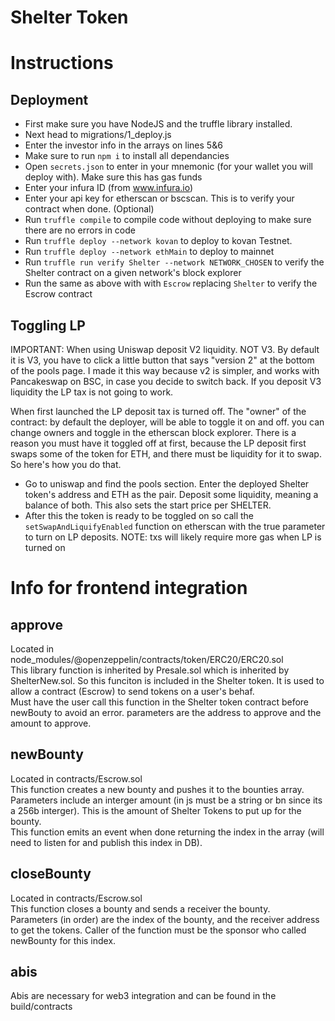 Shelter Token
=============

Instructions
============

Deployment
----------
- First make sure you have NodeJS and the truffle library installed.
- Next head to migrations/1_deploy.js
- Enter the investor info in the arrays on lines 5&6
- Make sure to run `npm i` to install all dependancies
- Open `secrets.json` to enter in your mnemonic (for your wallet you will deploy with). Make sure this has gas funds
- Enter your infura ID (from www.infura.io)
- Enter your api key for etherscan or bscscan. This is to verify your contract when done. (Optional) 
- Run `truffle compile` to compile code without deploying to make sure there are no errors in code
- Run `truffle deploy --network kovan` to deploy to kovan Testnet.
- Run `truffle deploy --network ethMain` to deploy to mainnet
- Run `truffle run verify Shelter --network NETWORK_CHOSEN` to verify the Shelter contract on a given network's block explorer
- Run the same as above with with `Escrow` replacing `Shelter` to verify the Escrow contract

Toggling LP
-----------

IMPORTANT: When using Uniswap deposit V2 liquidity. NOT V3. By default it is V3, you have to click a little button that says "version 2" at the bottom of the pools page. I made it this way because v2 is simpler, and works with Pancakeswap on BSC, in case you decide to switch back. If you deposit V3 liquidity the LP tax is not going to work.  

When first launched the LP deposit tax is turned off. The "owner" of the contract: by default the deployer, will be able to toggle it on and off. you can change owners and toggle in the etherscan block explorer. There is a reason you must have it toggled off at first, because the LP deposit first swaps some of the token for ETH, and there must be liquidity for it to swap. So here's how you do that.

- Go to uniswap and find the pools section. Enter the deployed Shelter token's address and ETH as the pair. Deposit some liquidity, meaning a balance of both. This also sets the start price per SHELTER.
- After this the token is ready to be toggled on so call the `setSwapAndLiquifyEnabled` function on etherscan with the true parameter to turn on LP deposits.
NOTE: txs will likely require more gas when LP is turned on

Info for frontend integration
=============================

approve
-------
Located in node_modules/@openzeppelin/contracts/token/ERC20/ERC20.sol  
This library function is inherited by Presale.sol which is inherited by ShelterNew.sol. So this funciton is included in the Shelter token. It is used to allow a contract (Escrow) to send tokens on a user's behaf.  
Must have the user call this function in the Shelter token contract before newBouty to avoid an error. parameters are the address to approve and the amount to approve.

newBounty
---------
Located in contracts/Escrow.sol  
This function creates a new bounty and pushes it to the bounties array.  
Parameters include an interger amount (in js must be a string or bn since its a 256b interger). This is the amount of Shelter Tokens to put up for the bounty.  
This function emits an event when done returning the index in the array (will need to listen for and publish this index in DB).

closeBounty
-----------
Located in contracts/Escrow.sol  
This function closes a bounty and sends a receiver the bounty.  
Parameters (in order) are the index of the bounty, and the receiver address to get the tokens. Caller of the function must be the sponsor who called newBounty for this index.  


abis
----
Abis are necessary for web3 integration and can be found in the build/contracts
